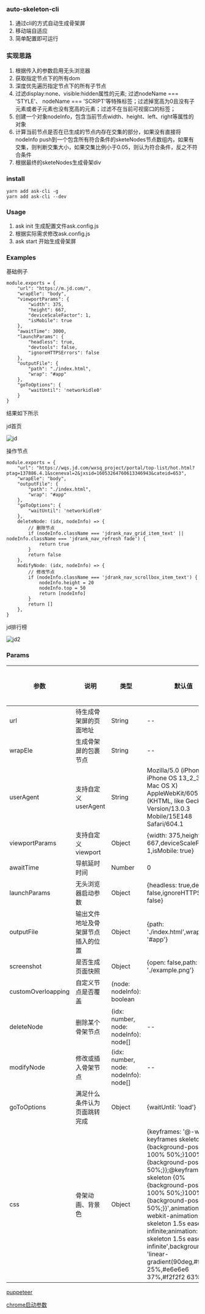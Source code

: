 ### auto-skeleton-cli

1. 通过cli的方式自动生成骨架屏
2. 移动端自适应
3. 简单配置即可运行

### 实现思路

1. 根据传入的参数启用无头浏览器
2. 获取指定节点下的所有dom
3. 深度优先遍历指定节点下的所有子节点
4. 过滤display:none、visible:hidden属性的元素; 过滤nodeName === 'STYLE'、 nodeName === 'SCRIPT'等特殊标签；过滤掉宽高为0且没有子元素或者子元素也没有宽高的元素；过滤不在当前可视窗口的标签；
5. 创建一个对象nodeInfo，包含当前节点width、height、left、right等属性的对象
6. 计算当前节点是否在已生成的节点内存在交集的部分，如果没有直接将nodeInfo push到一个包含所有符合条件的sketeNodes节点数组内，如果有交集，则判断交集大小，如果交集比例小于0.05，则认为符合条件，反之不符合条件
7. 根据最终的sketeNodes生成骨架div

### install 

```
yarn add ask-cli -g
yarn add ask-cli --dev
```

### Usage

1. ask init 生成配置文件ask.config.js
2. 根据实际需求修改ask.config.js
3. ask start 开始生成骨架屏

### Examples

基础例子
```
module.exports = {
    "url": "https://m.jd.com/",
    "wrapEle": "body",
    "viewportParams": {
        "width": 375,
        "height": 667,
        "deviceScaleFactor": 1,
        "isMobile": true
    },
    "awaitTime": 3000,
    "launchParams": {
        "headless": true,
        "devtools": false,
        "ignoreHTTPSErrors": false
    },
    "outputFile": {
        "path": "./index.html",
        "wrap": "#app"
    },
    "goToOptions": {
        "waitUntil": 'networkidle0'
    }
}
```

结果如下所示

jd首页

![jd](https://user-images.githubusercontent.com/20950813/99619315-28848d00-2a5e-11eb-883a-a573dbd9d997.gif)


操作节点

```
module.exports = {
    "url": "https://wqs.jd.com/wxsq_project/portal/top-list/hot.html?ptag=137886.4.1&sceneval=2&jxsid=16053264760613346943&cateid=653",
    "wrapEle": "body",
    "outputFile": {
        "path": "./index.html",
        "wrap": "#app"
    },
    "goToOptions": {
        "waitUntil": 'networkidle0'
    },
    deleteNode: (idx, nodeInfo) => {
        // 删除节点
        if (nodeInfo.className === 'jdrank_nav_grid_item_text' || nodeInfo.className === 'jdrank_nav_refresh fade') {
            return true
        }
        return false
    },
    modifyNode: (idx, nodeInfo) => {
        // 修改节点
        if (nodeInfo.className === 'jdrank_nav_scrollbox_item_text') {
            nodeInfo.height = 20
            nodeInfo.top = 50
            return [nodeInfo]
        }
        return []
    },
}
```

jd排行榜

![jd2](https://user-images.githubusercontent.com/20950813/99619335-33d7b880-2a5e-11eb-9186-6bf19d86a40b.gif)



### Params

| 参数	| 说明	 |  类型 | 默认值 | 是否必填 |
| --   | --    |  --   | ---   | ---     |
|url   | 待生成骨架屏的页面地址  | String	 | -- | 是|
|wrapEle | 生成骨架屏的包裹节点  | String    | --  | 是|
| userAgent | 支持自定义userAgent | String  | Mozilla/5.0 (iPhone; CPU iPhone OS 13_2_3 like Mac OS X) AppleWebKit/605.1.15 (KHTML, like Gecko) Version/13.0.3 Mobile/15E148 Safari/604.1  | 否|
| viewportParams | 支持自定义viewport | Object | {width: 375,height: 667,deviceScaleFactor: 1,isMobile: true} | 否|
| awaitTime | 导航延时时间  | Number | 0 | 否|
| launchParams | 无头浏览器启动参数 | Object | {headless: true,devtools: false,ignoreHTTPSErrors: false} | 否|
| outputFile | 输出文件地址及骨架屏节点插入的位置 | Object | {path: './index.html',wrap: '#app'} | 否|
| screenshot | 是否生成页面快照 | Object | {open: false,path: './example.png'} | 否 |
| customOverloapping | 自定义节点是否覆盖 | (node: nodeInfo): boolean	 | | 否 |
| deleteNode | 删除某个骨架节点  | (idx: number, node: nodeInfo): node[]	 | -- | 否|
| modifyNode | 修改或插入骨架节点 | (idx: number, node: nodeInfo): node[] | -- | 否|
| goToOptions | 满足什么条件认为页面跳转完成 | Object | {waitUntil: 'load'} | 否|
| css        | 骨架动画、背景色 | Object | {keyframes: '@-webkit-keyframes skeleton {0% {background-position: 100% 50%;}100% {background-position: 0 50%;}};@keyframes skeleton {0% {background-position: 100% 50%;}100% {background-position: 0 50%;}}',animation: '-webkit-animation: skeleton 1.5s ease infinite;animation: skeleton 1.5s ease infinite',background: 'linear-gradient(90deg,#f2f2f2 25%,#e6e6e6 37%,#f2f2f2 63%)'} | 否 |


[puppeteer](https://zhaoqize.github.io/puppeteer-api-zh_CN/)

[chrome启动参数](https://peter.sh/experiments/chromium-command-line-switches/)